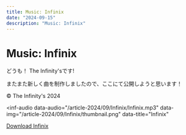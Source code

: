```yaml
---
title: Music: Infinix
date: "2024-09-15"
description: "Music: Infinix"
---
```


# Music: Infinix
どうも！ The Infinity&apos;sです!

またまた新しく曲を制作しましたので、ここにて公開しようと思います！

&copy; The Infinity&apos;s 2024

<inf-audio
  data-audio="/article-2024/09/Infinix/Infinix.mp3"
  data-img="/article-2024/09/Infinix/thumbnail.png"
  data-title="Infinix"
></inf-audio>
<a href="./Infinix.mp3"> Download Infinix</a>

